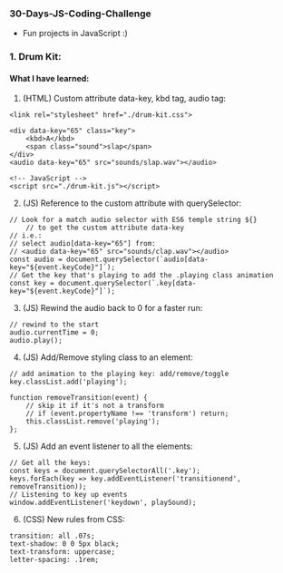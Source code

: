 ### 30-Days-JS-Coding-Challenge
- Fun projects in JavaScript :)

### 1. Drum Kit:
#### What I have learned:
1. (HTML) Custom attribute data-key, kbd tag, audio tag:
```
<link rel="stylesheet" href="./drum-kit.css">
```
```
<div data-key="65" class="key">
    <kbd>A</kbd>
    <span class="sound">slap</span>
</div>
<audio data-key="65" src="sounds/slap.wav"></audio>
```
```
<!-- JavaScript -->
<script src="./drum-kit.js"></script>
```

2. (JS) Reference to the custom attribute with querySelector:
```
// Look for a match audio selector with ES6 temple string ${}
    // to get the custom attribute data-key 
// i.e.: 
// select audio[data-key="65"] from: 
// <audio data-key="65" src="sounds/clap.wav"></audio>
const audio = document.querySelector(`audio[data-key="${event.keyCode}"]`);
// Get the key that's playing to add the .playing class animation
const key = document.querySelector(`.key[data-key="${event.keyCode}"]`);
```

3. (JS) Rewind the audio back to 0 for a faster run:
```
// rewind to the start
audio.currentTime = 0; 
audio.play();
```

4. (JS) Add/Remove styling class to an element:
```
// add animation to the playing key: add/remove/toggle
key.classList.add('playing');

function removeTransition(event) {
    // skip it if it's not a transform
    // if (event.propertyName !== 'transform') return;
    this.classList.remove('playing');        
};
```

5. (JS) Add an event listener to all the elements:
```
// Get all the keys:
const keys = document.querySelectorAll('.key');
keys.forEach(key => key.addEventListener('transitionend', removeTransition));
// Listening to key up events
window.addEventListener('keydown', playSound);
```

6. (CSS) New rules from CSS:
```
transition: all .07s;
text-shadow: 0 0 5px black;
text-transform: uppercase;
letter-spacing: .1rem;
```